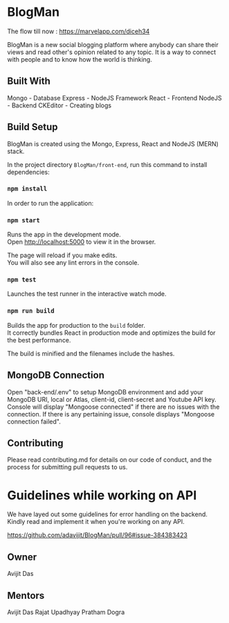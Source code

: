 # BlogMan

<p>
  
  The flow till now : https://marvelapp.com/diceh34
  
</p>


BlogMan is a new social blogging platform where anybody can share their views and read other's opinion related to any topic. It is a way to connect with people and to know how the world is thinking.

## Built With
Mongo - Database
Express - NodeJS Framework
React - Frontend
NodeJS - Backend
CKEditor - Creating blogs

## Build Setup

BlogMan is created using the Mongo, Express, React and NodeJS (MERN) stack.

In the project directory `BlogMan/front-end`, run this command to install dependencies:

### `npm install`

In order to run the application:

### `npm start`

Runs the app in the development mode.<br />
Open [http://localhost:5000](http://localhost:5000) to view it in the browser.

The page will reload if you make edits.<br />
You will also see any lint errors in the console.

### `npm test`

Launches the test runner in the interactive watch mode.<br />

### `npm run build`

Builds the app for production to the `build` folder.<br />
It correctly bundles React in production mode and optimizes the build for the best performance.

The build is minified and the filenames include the hashes.<br />

## MongoDB Connection
Open "back-end/.env" to setup MongoDB environment and add your MongoDB URI, local or Atlas, client-id, client-secret and Youtube API key.<br />
Console will display "Mongoose connected" if there are no issues with the connection.
If there is any pertaining issue, console displays "Mongoose connection failed".<br />

## Contributing
Please read contributing.md for details on our code of conduct, and the process for submitting pull requests to us.<br />

# Guidelines while working on API

 We have layed out some guidelines for error handling on the backend. Kindly read and implement it when you're working on any API.

https://github.com/adavijit/BlogMan/pull/96#issue-384383423


## Owner
Avijit Das<br />

## Mentors
Avijit Das
Rajat Upadhyay
Pratham Dogra<br />

